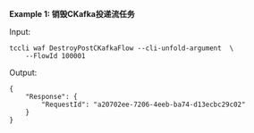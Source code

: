 **Example 1: 销毁CKafka投递流任务**



Input: 

```
tccli waf DestroyPostCKafkaFlow --cli-unfold-argument  \
    --FlowId 100001
```

Output: 
```
{
    "Response": {
        "RequestId": "a20702ee-7206-4eeb-ba74-d13ecbc29c02"
    }
}
```

